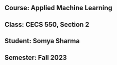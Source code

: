 ## Course: Applied Machine Learning 
## Class: CECS 550, Section 2
## Student:  Somya Sharma
## Semester: Fall 2023